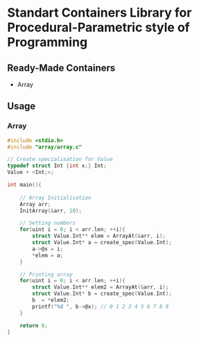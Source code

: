 # Standart Containers Library for Procedural-Parametric style of Programming

## Ready-Made Containers

- Array

## Usage

### Array

```c
#include <stdio.h>
#include "array/array.c"

// Create specialisation for Value
typedef struct Int {int x;} Int;
Value + <Int;>;

int main(){
    
    // Array Initialisation
    Array arr;
    InitArray(&arr, 10);

    // Setting numbers
    for(uint i = 0; i < arr.len; ++i){
        struct Value.Int** elem = ArrayAt(&arr, i);
        struct Value.Int* a = create_spec(Value.Int);
        a->@x = i;
        *elem = a;
    }

    // Printing array
    for(uint i = 0; i < arr.len; ++i){
        struct Value.Int** elem2 = ArrayAt(&arr, i);
        struct Value.Int* b = create_spec(Value.Int);
        b  = *elem2;
        printf("%d ", b->@x); // 0 1 2 3 4 5 6 7 8 9 
    }

    return 0;
}

```